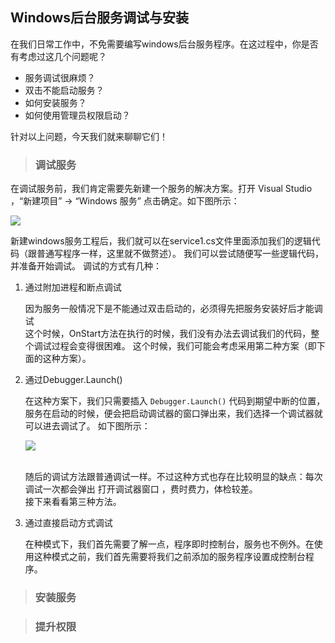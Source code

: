## Windows后台服务调试与安装

<!-- more -->

在我们日常工作中，不免需要编写windows后台服务程序。在这过程中，你是否有考虑过这几个问题呢？
- 服务调试很麻烦？
- 双击不能启动服务？
- 如何安装服务？
- 如何使用管理员权限启动？

针对以上问题，今天我们就来聊聊它们！

>### **调试服务**

在调试服务前，我们肯定需要先新建一个服务的解决方案。打开 Visual Studio ，“新建项目” -> “Windows 服务” 点击确定。如下图所示：

![](https://i.loli.net/2018/09/08/5b935455cbd5c.jpg)

新建windows服务工程后，我们就可以在service1.cs文件里面添加我们的逻辑代码（跟普通写程序一样，这里就不做赘述）。
我们可以尝试随便写一些逻辑代码，并准备开始调试。
调试的方式有几种：

1. 通过附加进程和断点调试

    因为服务一般情况下是不能通过双击启动的，必须得先把服务安装好后才能调试<br/>
    这个时候，OnStart方法在执行的时候，我们没有办法去调试我们的代码，整个调试过程会变得很困难。
    这个时候，我们可能会考虑采用第二种方案（即下面的这种方案）。
   
1. 通过Debugger.Launch()

    在这种方案下，我们只需要插入 ``` Debugger.Launch() ``` 代码到期望中断的位置，服务在启动的时候，便会把启动调试器的窗口弹出来，我们选择一个调试器就可以进去调试了。
    如下图所示：
    <br/>

    ![](https://i.loli.net/2018/09/08/5b9358a9ae084.jpg)

     <br/>
    随后的调试方法跟普通调试一样。不过这种方式也存在比较明显的缺点：每次调试一次都会弹出 打开调试器窗口 ，费时费力，体检较差。
    <br/>接下来看看第三种方法。    

1. 通过直接启动方式调试

    在种模式下，我们首先需要了解一点，程序即时控制台，服务也不例外。在使用这种模式之前，我们首先需要将我们之前添加的服务程序设置成控制台程序。

>### **安装服务**

>### **提升权限**